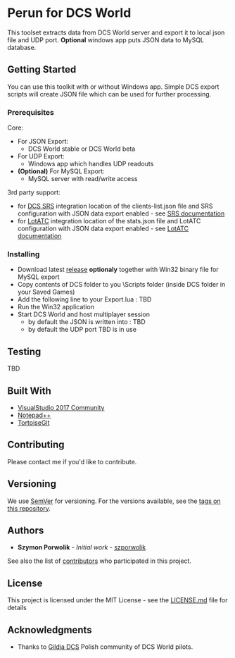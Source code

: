 # Perun for DCS World

This toolset extracts data from DCS World server and export it to local json file and UDP port. **Optional** windows app puts JSON data to MySQL database.

## Getting Started

You can use this toolkit with or without Windows app. Simple DCS export scripts will create JSON file which can be used for further processing.

### Prerequisites

Core:
 * For JSON Export:
   * DCS World stable or DCS World beta
 * For UDP Export:
   * Windows app which handles UDP readouts
 * **(Optional)** For MySQL Export:
   * MySQL server with read/write access

3rd party support:
 * for [DCS SRS](https://github.com/ciribob/DCS-SimpleRadioStandalone/releases) integration location of the clients-list.json file and SRS configuration with JSON data export enabled - see [SRS documentation](https://github.com/ciribob/DCS-SimpleRadioStandalone/wiki)
 * for [LotATC](https://www.lotatc.com/) integration location of the stats.json file and LotATC configuration with JSON data export enabled - see [LotATC documentation](https://www.lotatc.com/documentation/server_configuration.html)

### Installing

* Download latest [release](https://github.com/szporwolik/perun/releases) **optionaly** together with Win32 binary file for MySQL export
* Copy contents of DCS folder to you \Scripts folder (inside DCS folder in your Saved Games)
* Add the following line to your Export.lua : TBD
* Run the Win32 application
* Start DCS World and host multiplayer session
  * by default the JSON is written into : TBD
  * by default the UDP port TBD is in use

## Testing

TBD

## Built With

* [VisualStudio 2017 Community](https://visualstudio.microsoft.com/vs/community/) 
* [Notepad++](https://notepad-plus-plus.org/)
* [TortoiseGit](https://tortoisegit.org/)

## Contributing

Please contact me if you'd like to contribute.

## Versioning

We use [SemVer](http://semver.org/) for versioning. For the versions available, see the [tags on this repository](https://github.com/szporwolik/perun/tags). 

## Authors

* **Szymon Porwolik** - *Initial work* - [szporwolik](https://github.com/szporwolik)

See also the list of [contributors](https://github.com/szporwolik/perun/contributors) who participated in this project.

## License

This project is licensed under the MIT License - see the [LICENSE.md](LICENSE.md) file for details

## Acknowledgments

* Thanks to [Gildia DCS](https://forum.gildia.org) Polish community of DCS World pilots.
